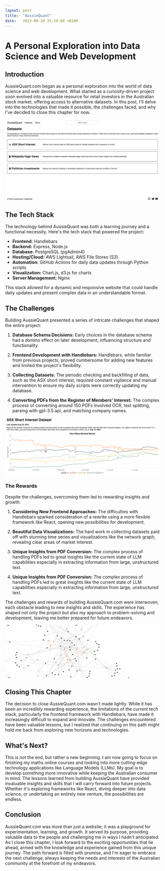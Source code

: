 ```yaml
---
layout: post
title:  "AussieQuant"
date:   2023-08-20 15:29:00 +0200
---
```


# A Personal Exploration into Data Science and Web Development

## Introduction

AussieQuant.com began as a personal exploration into the world of data science and web development. What started as a curiosity-driven project soon evolved into a valuable resource for retail investors in the Australian stock market, offering access to alternative datasets. In this post, I'll delve into the technologies that made it possible, the challenges faced, and why I've decided to close this chapter for now.

![AussieQuant Desktop Home](/assets/images/aussiequant-desktophome.png)

## The Tech Stack

The technology behind AussieQuant was both a learning journey and a functional necessity. Here's the tech stack that powered the project:

- **Frontend:** Handlebars
- **Backend:** Express, Node.js
- **Database:** PostgreSQL (pgAdmin4)
- **Hosting/Cloud:** AWS Lightsail, AWS File Stores (S3)
- **Automation:** GitHub Actions for daily data updates through Python scripts
- **Visualization:** Chart.js, d3.js for charts
- **Server Management:** Nginx

This stack allowed for a dynamic and responsive website that could handle daily updates and present complex data in an understandable format.

## The Challenges

Building AussieQuant presented a series of intricate challenges that shaped the entire project:

1. **Database Schema Decisions:** Early choices in the database schema had a domino effect on later development, influencing structure and functionality.
2. **Frontend Development with Handlebars:** Handlebars, while familiar from previous projects, proved cumbersome for adding new features and limited the project's flexibility.
3. **Collecting Datasets:** The periodic checking and backfilling of data, such as the ASX short interest, required constant vigilance and manual intervention to ensure my daily scripts were correctly updating my database.

4. **Converting PDFs from the Register of Members' Interest:** The complex process of converting around 150 PDFs involved OCR, text splitting, parsing with gpt-3.5 api, and matching company names.

![AussieQuant Short Interest](/assets/images/aussiequant-shortinterest.png)

### The Rewards

Despite the challenges, overcoming them led to rewarding insights and growth:

1. **Considering New Frontend Approaches:** The difficulties with Handlebars sparked consideration of a rewrite using a more flexible framework like React, opening new possibilities for development.
2. **Beautiful Data Visualizations:** The hard work in collecting datasets paid off with stunning time series and visualizations like the network graph, revealing clear areas of market interest.

3. **Unique Insights from PDF Conversion:** The complex process of handling PDFs led to great insights like the current state of LLM capabilities especially in extracting information from large, unstructured text.

4. **Unique Insights from PDF Conversion:** The complex process of handling PDFs led to great insights like the current state of LLM capabilities especially in extracting information from large, unstructured text. 

The challenges and rewards of building AussieQuant.com were interwoven, each obstacle leading to new insights and skills. The experience has shaped not only the project but also my approach to problem-solving and development, leaving me better prepared for future endeavors.

![AussieQuant Network Graph](/assets/images/aussiequant-networkgraph.png)

## Closing This Chapter

The decision to close AussieQuant.com wasn't made lightly. While it has been an incredibly rewarding experience, the limitations of the current tech stack, particularly the frontend framework with Handlebars, have made it increasingly difficult to expand and innovate. The challenges encountered have been valuable lessons, but I realized that continuing on this path might hold me back from exploring new horizons and technologies.

## What's Next?

This is not the end, but rather a new beginning. I am now going to focus on finishing my maths online courses and looking into more cutting-edge technology applications like Language Models (LLMs). My goal is to develop something more innovative while keeping the Australian consumer in mind. The lessons learned from building AussieQuant have provided invaluable insights and skills that I will carry forward into future projects. Whether it's exploring frameworks like React, diving deeper into data science, or undertaking an entirely new venture, the possibilities are endless.

## Conclusion

AussieQuant.com was more than just a website; it was a playground for experimentation, learning, and growth. It served its purpose, providing valuable data to the people and challenging me in ways I hadn't anticipated. As I close this chapter, I look forward to the exciting opportunities that lie ahead, armed with the knowledge and experience gained from this unique journey. The path forward is filled with promise, and I'm eager to embrace the next challenge, always keeping the needs and interests of the Australian community at the forefront of my endeavors.
